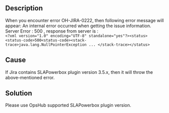 ## Description

When you encounter error OH-JIRA-0222, then following error message will appear:
An internal error occurred when getting the issue information. Server Error : 500 , response from server is :  
`<?xml version="1.0" encoding="UTF-8" standalone="yes"?><status><status-code>500<status-code><stack-trace>java.lang.NullPointerException ... </stack-trace></status>`

## Cause

If Jira contains SLAPowerbox plugin version 3.5.x, then it will throw the above-mentioned error.

## Solution

Please use OpsHub supported SLAPowerbox plugin version.


